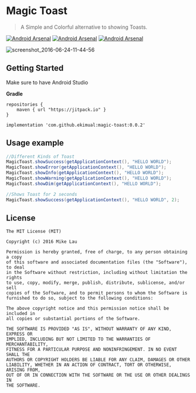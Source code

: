 # Magic Toast
> A Simple and Colorful alternative to showing Toasts.

[![Android Arsenal](https://img.shields.io/badge/Android%20Arsenal-magic--toast-brightgreen.svg?style=popout-square)](https://android-arsenal.com/details/1/3765)
[![Android Arsenal](https://img.shields.io/badge/Twitter-mike14u-blue.svg?style=popout-square)](https://www.twitter.com/mike14u)
[![Android Arsenal](https://img.shields.io/badge/Github-mike14u-ff69b4.svg?style=popout-square)](https://github.com/mike14u)

![screenshot_2016-06-24-11-44-56](https://cloud.githubusercontent.com/assets/16832215/16327497/20a467be-3a02-11e6-892d-0870a95c4246.jpg)

## Getting Started

Make sure to have Android Studio

**Gradle**

```
repositories {
    maven { url "https://jitpack.io" }
}
```

```
implementation 'com.github.ekimual:magic-toast:0.0.2'
```

## Usage example

```java
//Different Kinds of Toast
MagicToast.showSuccess(getApplicationContext(), "HELLO WORLD");
MagicToast.showError(getApplicationContext(), "HELLO WORLD");
MagicToast.showInfo(getApplicationContext(), "HELLO WORLD");
MagicToast.showWarning(getApplicationContext(), "HELLO WORLD");
MagicToast.showDim(getApplicationContext(), "HELLO WORLD");

//Shows Toast for 2 seconds
MagicToast.showSuccess(getApplicationContext(), "HELLO WORLD", 2);
```

## License

```
The MIT License (MIT)

Copyright (c) 2016 Mike Lau

Permission is hereby granted, free of charge, to any person obtaining a copy
of this software and associated documentation files (the "Software"), to deal
in the Software without restriction, including without limitation the rights
to use, copy, modify, merge, publish, distribute, sublicense, and/or sell
copies of the Software, and to permit persons to whom the Software is
furnished to do so, subject to the following conditions:

The above copyright notice and this permission notice shall be included in
all copies or substantial portions of the Software.

THE SOFTWARE IS PROVIDED "AS IS", WITHOUT WARRANTY OF ANY KIND, EXPRESS OR
IMPLIED, INCLUDING BUT NOT LIMITED TO THE WARRANTIES OF MERCHANTABILITY,
FITNESS FOR A PARTICULAR PURPOSE AND NONINFRINGEMENT. IN NO EVENT SHALL THE
AUTHORS OR COPYRIGHT HOLDERS BE LIABLE FOR ANY CLAIM, DAMAGES OR OTHER
LIABILITY, WHETHER IN AN ACTION OF CONTRACT, TORT OR OTHERWISE, ARISING FROM,
OUT OF OR IN CONNECTION WITH THE SOFTWARE OR THE USE OR OTHER DEALINGS IN
THE SOFTWARE.
```

